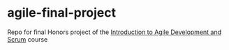 # agile-final-project
Repo for final Honors project of the [Introduction to Agile Development and Scrum](https://www.coursera.org/learn/agile-development-and-scrum/) course
